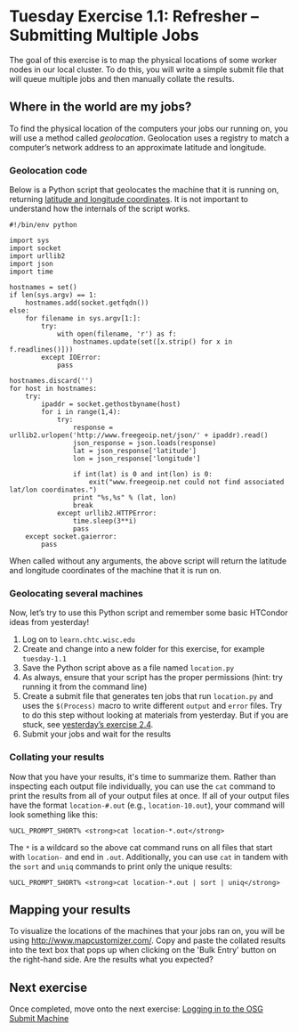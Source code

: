 Tuesday Exercise 1.1: Refresher – Submitting Multiple Jobs
==========================================================

The goal of this exercise is to map the physical locations of some worker nodes in our local cluster. To do this, you will write a simple submit file that will queue multiple jobs and then manually collate the results.

Where in the world are my jobs?
-------------------------------

To find the physical location of the computers your jobs our running on, you will use a method called *geolocation*. Geolocation uses a registry to match a computer’s network address to an approximate latitude and longitude.

### Geolocation code

Below is a Python script that geolocates the machine that it is running on, returning [latitude and longitude coordinates](https://en.wikipedia.org/wiki/Geographic_coordinate_system). It is not important to understand how the internals of the script works.

``` file
#!/bin/env python

import sys
import socket
import urllib2
import json
import time

hostnames = set()
if len(sys.argv) == 1:
    hostnames.add(socket.getfqdn())
else:
    for filename in sys.argv[1:]:
        try:
            with open(filename, 'r') as f:
                hostnames.update(set([x.strip() for x in f.readlines()]))
        except IOError:
            pass

hostnames.discard('')
for host in hostnames:
    try:
        ipaddr = socket.gethostbyname(host)
        for i in range(1,4):
            try:
                response = urllib2.urlopen('http://www.freegeoip.net/json/' + ipaddr).read()
                json_response = json.loads(response)
                lat = json_response['latitude']
                lon = json_response['longitude']

                if int(lat) is 0 and int(lon) is 0:
                    exit("www.freegeoip.net could not find associated lat/lon coordinates.")
                print "%s,%s" % (lat, lon)
                break
            except urllib2.HTTPError:
                time.sleep(3**i)
                pass
    except socket.gaierror:
        pass
```

When called without any arguments, the above script will return the latitude and longitude coordinates of the machine that it is run on.

### Geolocating several machines

Now, let’s try to use this Python script and remember some basic HTCondor ideas from yesterday!

1.  Log on to `learn.chtc.wisc.edu`
2.  Create and change into a new folder for this exercise, for example `tuesday-1.1`
3.  Save the Python script above as a file named `location.py`
4.  As always, ensure that your script has the proper permissions (hint: try running it from the command line)
5.  Create a submit file that generates ten jobs that run `location.py` and uses the `$(Process)` macro to write different `output` and `error` files. Try to do this step without looking at materials from yesterday. But if you are stuck, see [yesterday’s exercise 2.4](../day1/part2-ex4-queue-n.md).
6.  Submit your jobs and wait for the results

### Collating your results

Now that you have your results, it's time to summarize them. Rather than inspecting each output file individually, you can use the `cat` command to print the results from all of your output files at once. If all of your output files have the format `location-#.out` (e.g., `location-10.out`), your command will look something like this:

``` console
%UCL_PROMPT_SHORT% <strong>cat location-*.out</strong>
```

The `*` is a wildcard so the above cat command runs on all files that start with `location-` and end in `.out`. Additionally, you can use `cat` in tandem with the `sort` and `uniq` commands to print only the unique results:

``` console
%UCL_PROMPT_SHORT% <strong>cat location-*.out | sort | uniq</strong>
```

Mapping your results
--------------------

To visualize the locations of the machines that your jobs ran on, you will be using <http://www.mapcustomizer.com/>. Copy and paste the collated results into the text box that pops up when clicking on the 'Bulk Entry' button on the right-hand side. Are the results what you expected?

Next exercise
-------------

Once completed, move onto the next exercise: [Logging in to the OSG Submit Machine](part1-ex2-login-scp.md)


